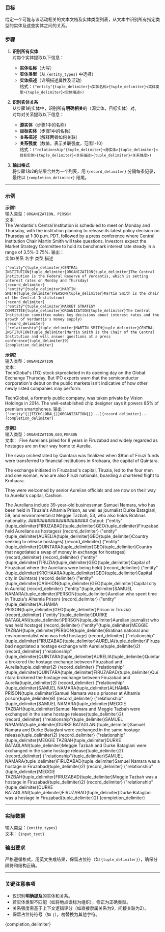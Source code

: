 ### 目标  
给定一个可能与该活动相关的文本文档及实体类型列表，从文本中识别所有指定类型的实体及这些实体之间的关系。  

### 步骤  
1. **识别所有实体**  
   对每个实体提取以下信息：  
   - **实体名称**（大写）  
   - **实体类型**（从 `{entity_types}` 中选择）  
   - **实体描述**（详细描述属性及活动）  
   格式：`("entity"{tuple_delimiter}<实体名称>{tuple_delimiter}<实体类型>{tuple_delimiter}<实体描述>)`  

2. **识别实体关系**  
   从步骤1的实体中，识别所有**明确相关**的（源实体，目标实体）对。  
   对每对关系提取以下信息：  
   - **源实体**（步骤1中的名称）  
   - **目标实体**（步骤1中的名称）  
   - **关系描述**（解释两者如何关联）  
   - **关系强度**（数值，表示关联强度，范围1-10）  
   格式：`("relationship"{tuple_delimiter}<源实体>{tuple_delimiter}<目标实体>{tuple_delimiter}<关系描述>{tuple_delimiter}<关系强度>)`  

3. **输出格式**  
   将步骤1和2的结果合并为一个列表，用 `{record_delimiter}` 分隔每条记录，最终以 `{completion_delimiter}` 结尾。  

---

### 示例  
**示例1**  
输入类型：`ORGANIZATION, PERSON`  
文本：  
The Verdantis's Central Institution is scheduled to meet on Monday and Thursday, with the institution planning to release its latest policy decision on Thursday at 1:30 p.m. PDT, followed by a press conference where Central Institution Chair Martin Smith will take questions. Investors expect the Market Strategy Committee to hold its benchmark interest rate steady in a range of 3.5%-3.75%.
输出：  
实体/关系 名字 类型 描述
```
("entity"{tuple_delimiter}CENTRAL INSTITUTION{tuple_delimiter}ORGANIZATION{tuple_delimiter}The Central Institution is the Federal Reserve of Verdantis, which is setting interest rates on Monday and Thursday)
{record_delimiter}
("entity"{tuple_delimiter}MARTIN SMITH{tuple_delimiter}PERSON{tuple_delimiter}Martin Smith is the chair of the Central Institution)
{record_delimiter}
("entity"{tuple_delimiter}MARKET STRATEGY COMMITTEE{tuple_delimiter}ORGANIZATION{tuple_delimiter}The Central Institution committee makes key decisions about interest rates and the growth of Verdantis's money supply)
{record_delimiter}
("relationship"{tuple_delimiter}MARTIN SMITH{tuple_delimiter}CENTRAL INSTITUTION{tuple_delimiter}Martin Smith is the Chair of the Central Institution and will answer questions at a press conference{tuple_delimiter}9)
{completion_delimiter}
```


**示例2**  
输入类型：`ORGANIZATION`  
文本：  
TechGlobal's (TG) stock skyrocketed in its opening day on the Global Exchange Thursday. But IPO experts warn that the semiconductor corporation's debut on the public markets isn't indicative of how other newly listed companies may perform.

TechGlobal, a formerly public company, was taken private by Vision Holdings in 2014. The well-established chip designer says it powers 85% of premium smartphones.
输出：  
`("entity"{|}TECHGLOBAL{|}ORGANIZATION{|}...){record_delimiter}...{completion_delimiter}`  

**示例3**  
输入类型：`ORGANIZATION,GEO,PERSON`  
文本： 
Five Aurelians jailed for 8 years in Firuzabad and widely regarded as hostages are on their way home to Aurelia.

The swap orchestrated by Quintara was finalized when $8bn of Firuzi funds were transferred to financial institutions in Krohaara, the capital of Quintara.

The exchange initiated in Firuzabad's capital, Tiruzia, led to the four men and one woman, who are also Firuzi nationals, boarding a chartered flight to Krohaara.

They were welcomed by senior Aurelian officials and are now on their way to Aurelia's capital, Cashion.

The Aurelians include 39-year-old businessman Samuel Namara, who has been held in Tiruzia's Alhamia Prison, as well as journalist Durke Bataglani, 59, and environmentalist Meggie Tazbah, 53, who also holds Bratinas nationality.
######################
Output:
("entity"{tuple_delimiter}FIRUZABAD{tuple_delimiter}GEO{tuple_delimiter}Firuzabad held Aurelians as hostages)
{record_delimiter}
("entity"{tuple_delimiter}AURELIA{tuple_delimiter}GEO{tuple_delimiter}Country seeking to release hostages)
{record_delimiter}
("entity"{tuple_delimiter}QUINTARA{tuple_delimiter}GEO{tuple_delimiter}Country that negotiated a swap of money in exchange for hostages)
{record_delimiter}
{record_delimiter}
("entity"{tuple_delimiter}TIRUZIA{tuple_delimiter}GEO{tuple_delimiter}Capital of Firuzabad where the Aurelians were being held)
{record_delimiter}
("entity"{tuple_delimiter}KROHAARA{tuple_delimiter}GEO{tuple_delimiter}Capital city in Quintara)
{record_delimiter}
("entity"{tuple_delimiter}CASHION{tuple_delimiter}GEO{tuple_delimiter}Capital city in Aurelia)
{record_delimiter}
("entity"{tuple_delimiter}SAMUEL NAMARA{tuple_delimiter}PERSON{tuple_delimiter}Aurelian who spent time in Tiruzia's Alhamia Prison)
{record_delimiter}
("entity"{tuple_delimiter}ALHAMIA PRISON{tuple_delimiter}GEO{tuple_delimiter}Prison in Tiruzia)
{record_delimiter}
("entity"{tuple_delimiter}DURKE BATAGLANI{tuple_delimiter}PERSON{tuple_delimiter}Aurelian journalist who was held hostage)
{record_delimiter}
("entity"{tuple_delimiter}MEGGIE TAZBAH{tuple_delimiter}PERSON{tuple_delimiter}Bratinas national and environmentalist who was held hostage)
{record_delimiter}
("relationship"{tuple_delimiter}FIRUZABAD{tuple_delimiter}AURELIA{tuple_delimiter}Firuzabad negotiated a hostage exchange with Aurelia{tuple_delimiter}2)
{record_delimiter}
("relationship"{tuple_delimiter}QUINTARA{tuple_delimiter}AURELIA{tuple_delimiter}Quintara brokered the hostage exchange between Firuzabad and Aurelia{tuple_delimiter}2)
{record_delimiter}
("relationship"{tuple_delimiter}QUINTARA{tuple_delimiter}FIRUZABAD{tuple_delimiter}Quintara brokered the hostage exchange between Firuzabad and Aurelia{tuple_delimiter}2)
{record_delimiter}
("relationship"{tuple_delimiter}SAMUEL NAMARA{tuple_delimiter}ALHAMIA PRISON{tuple_delimiter}Samuel Namara was a prisoner at Alhamia prison{tuple_delimiter}8)
{record_delimiter}
("relationship"{tuple_delimiter}SAMUEL NAMARA{tuple_delimiter}MEGGIE TAZBAH{tuple_delimiter}Samuel Namara and Meggie Tazbah were exchanged in the same hostage release{tuple_delimiter}2)
{record_delimiter}
("relationship"{tuple_delimiter}SAMUEL NAMARA{tuple_delimiter}DURKE BATAGLANI{tuple_delimiter}Samuel Namara and Durke Bataglani were exchanged in the same hostage release{tuple_delimiter}2)
{record_delimiter}
("relationship"{tuple_delimiter}MEGGIE TAZBAH{tuple_delimiter}DURKE BATAGLANI{tuple_delimiter}Meggie Tazbah and Durke Bataglani were exchanged in the same hostage release{tuple_delimiter}2)
{record_delimiter}
("relationship"{tuple_delimiter}SAMUEL NAMARA{tuple_delimiter}FIRUZABAD{tuple_delimiter}Samuel Namara was a hostage in Firuzabad{tuple_delimiter}2)
{record_delimiter}
("relationship"{tuple_delimiter}MEGGIE TAZBAH{tuple_delimiter}FIRUZABAD{tuple_delimiter}Meggie Tazbah was a hostage in Firuzabad{tuple_delimiter}2)
{record_delimiter}
("relationship"{tuple_delimiter}DURKE BATAGLANI{tuple_delimiter}FIRUZABAD{tuple_delimiter}Durke Bataglani was a hostage in Firuzabad{tuple_delimiter}2)
{completion_delimiter}

---

### 实际数据  
输入类型：`{entity_types}`  
文本：`{input_text}`  

### 输出要求  
严格遵循格式，用英文生成结果，保留占位符（如 `{tuple_delimiter}`），确保分隔符和结构正确。  

---

### 关键注意事项  
- 仅识别**明确提及**的实体和关系。  
- 若实体类型不匹配（如将地点误标为组织），修正为正确类型。  
- 关系强度需基于上下文逻辑评分（如直接隶属关系为9，间接关联为2）。  
- 保留占位符符号（如 `|`），勿替换为其他字符。  

{completion_delimiter}